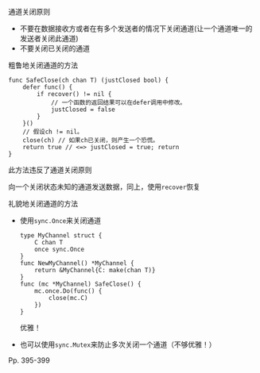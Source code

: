 通道关闭原则

-   不要在数据接收方或者在有多个发送者的情况下关闭通道(让一个通道唯一的发送者关闭此通道)
-   不要关闭已关闭的通道



粗鲁地关闭通道的方法

```
func SafeClose(ch chan T) (justClosed bool) {
	defer func() {
		if recover() != nil {
			// 一个函数的返回结果可以在defer调用中修改。
			justClosed = false
		}
	}()
	// 假设ch != nil。
	close(ch) // 如果ch已关闭，则产生一个恐慌。
	return true // <=> justClosed = true; return
}
```

此方法违反了通道关闭原则

向一个关闭状态未知的通道发送数据，同上，使用`recover`恢复



礼貌地关闭通道的方法

-   使用`sync.Once`来关闭通道

    ```
    type MyChannel struct {
    	C chan T
    	once sync.Once
    }
    func NewMyChannel() *MyChannel {
    	return &MyChannel{C: make(chan T)}
    }
    func (mc *MyChannel) SafeClose() {
    	mc.once.Do(func() {
    		close(mc.C)
    	})
    }
    ```

    优雅！

-   也可以使用`sync.Mutex`来防止多次关闭一个通道（不够优雅！）



Pp. 395-399